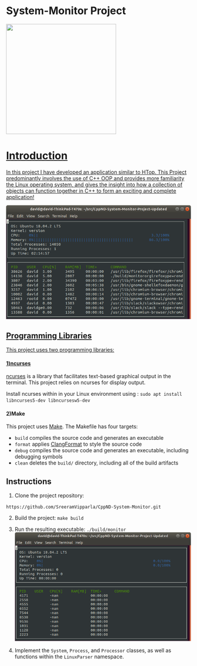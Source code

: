 # System-Monitor Project

<a href="System Monitor" target="_blank">
<img src="https://user-images.githubusercontent.com/86887626/134106616-d0f8c64e-f210-4efe-bc6d-8fbbf207f947.png"  width="300" height="300"/>

# Introduction

In this project I have developed an application similar to HTop. This Project predominantly involves the use of C++ OOP and  provides more familiarity the Linux operating system, and gives the insight into how a collection of objects can function together in C++ to form an exciting and complete application!

![System Monitor](images/monitor.png)

## Programming Libraries
This project uses two programming libraries:
#### 1)ncurses

[ncurses](https://www.gnu.org/software/ncurses/) is a library that facilitates text-based graphical output in the terminal. This project relies on ncurses for display output.

Install ncurses within in your Linux environment using : `sudo apt install libncurses5-dev libncursesw5-dev`

#### 2)Make

This project uses [Make](https://www.gnu.org/software/make/). The Makefile has four targets:

- `build` compiles the source code and generates an executable
- `format` applies [ClangFormat](https://clang.llvm.org/docs/ClangFormat.html) to style the source code
- `debug` compiles the source code and generates an executable, including debugging symbols
- `clean` deletes the `build/` directory, including all of the build artifacts

## Instructions

1. Clone the project repository:

```
https://github.com/SreeramVipparla/CppND-System-Monitor.git
```

2. Build the project: `make build`

3. Run the resulting executable: `./build/monitor`
   ![Starting System Monitor](images/starting_monitor.png)

4. Implement the `System`, `Process`, and `Processor` classes, as well as functions within the `LinuxParser` namespace.
